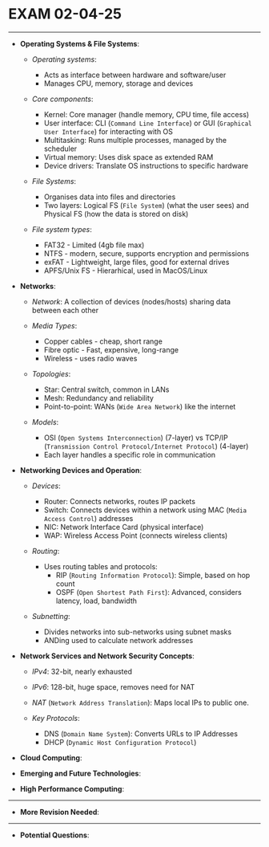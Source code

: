 # EXAM 02-04-25

---

- **Operating Systems & File Systems**:

    - *Operating systems*:
        - Acts as interface between hardware and software/user
        - Manages CPU, memory, storage and devices

    - *Core components*:
        - Kernel: Core manager (handle memory, CPU time, file access)
        - User interface: CLI (`Command Line Interface`) or GUI (`Graphical User Interface`) for interacting with OS
        - Multitasking: Runs multiple processes, managed by the scheduler
        - Virtual memory: Uses disk space as extended RAM 
        - Device drivers: Translate OS instructions to specific hardware

    - *File Systems*:
        - Organises data into files and directories
        - Two layers: Logical FS (`File System`) (what the user sees) and Physical FS (how the data is stored on disk)
    - *File system types*:
        - FAT32 - Limited (4gb file max)
        - NTFS - modern, secure, supports encryption and permissions
        - exFAT - Lightweight, large files, good for external drives
        - APFS/Unix FS - Hierarhical, used in MacOS/Linux


- **Networks**:

    - *Network*: A collection of devices (nodes/hosts) sharing data between each other

    - *Media Types*:
        - Copper cables - cheap, short range
        - Fibre optic - Fast, expensive, long-range
        - Wireless - uses radio waves

    - *Topologies*:
        - Star: Central switch, common in LANs
        - Mesh: Redundancy and reliability
        - Point-to-point: WANs (`Wide Area Network`) like the internet

    - *Models*:
        - OSI (`Open Systems Interconnection`) (7-layer) vs TCP/IP (`Transmission Control Protocol/Internet Protocol`) (4-layer)
        - Each layer handles a specific role in communication


- **Networking Devices and Operation**:

    - *Devices*:
        - Router: Connects networks, routes IP packets
        - Switch: Connects devices within a network using MAC (`Media Access Control`) addresses
        - NIC: Network Interface Card (physical interface)
        - WAP: Wireless Access Point (connects wireless clients)

    - *Routing*:
        - Uses routing tables and protocols:
            - RIP (`Routing Information Protocol`): Simple, based on hop count
            - OSPF (`Open Shortest Path First`): Advanced, considers latency, load, bandwidth

    - *Subnetting*:
        - Divides networks into sub-networks using subnet masks
        - ANDing used to calculate network addresses


- **Network Services and Network Security Concepts**:

    - *IPv4*: 32-bit, nearly exhausted
    - *IPv6*: 128-bit, huge space, removes need for NAT
    - *NAT* (`Network Address Translation`): Maps local IPs to public one.

    - *Key Protocols*:
        - DNS (`Domain Name System`): Converts URLs to IP Addresses
        - DHCP (`Dynamic Host Configuration Protocol`)

- **Cloud Computing**:

- **Emerging and Future Technologies**:

- **High Performance Computing**:


---

- **More Revision Needed**:


---

- **Potential Questions**:
